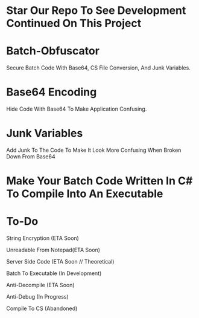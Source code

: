 # Star Our Repo To See Development Continued On This Project
# Batch-Obfuscator
Secure Batch Code With Base64, CS File Conversion, And Junk Variables. 

# Base64 Encoding
Hide Code With Base64 To Make Application Confusing.

# Junk Variables
Add Junk To The Code To Make It Look More Confusing When Broken Down From Base64

# Make Your Batch Code Written In C# To Compile Into An Executable 

# To-Do
<p>String Encryption (ETA Soon)</p>
<p>Unreadable From Notepad(ETA Soon)</p>
<p>Server Side Code (ETA Soon // Theoretical)</p>
<p>Batch To Executable (In Development)</p>
<p>Anti-Decompile (ETA Soon)</p>
<p>Anti-Debug (In Progress)</p>

<p>Compile To CS (Abandoned)</p>
